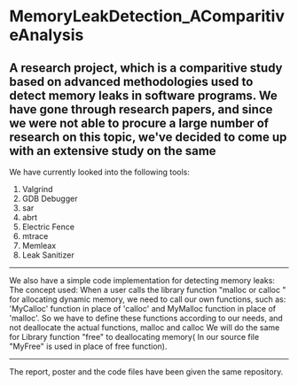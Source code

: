 # MemoryLeakDetection_AComparitiveAnalysis

A research project, which is a comparitive study based on advanced methodologies used to detect memory leaks in software programs. 
We have gone through research papers, and since we were not able to procure a large number of research on this topic, we've decided to come up with an extensive study on the same 
---------------------------------------------------
We have currently looked into the following tools: 
1. Valgrind
2. GDB Debugger
3. sar
4. abrt
5. Electric Fence
6. mtrace
7. Memleax
8. Leak Sanitizer
----------------------------------------------------

We also have a simple code implementation for detecting memory leaks: 
The concept used: When a user calls the library function "malloc or calloc " for allocating dynamic memory, we need to call our own functions, such as:
'MyCalloc' function in place of 'calloc' and MyMalloc function in place of 'malloc'.
So we have to define these functions according to our needs, and not deallocate the actual functions, malloc and calloc 
We will do the same for Library function "free" to deallocating memory( In our source file "MyFree" is used in place of free function).

------------------------------------------------------
The report, poster and the code files have been given the same repository. 


